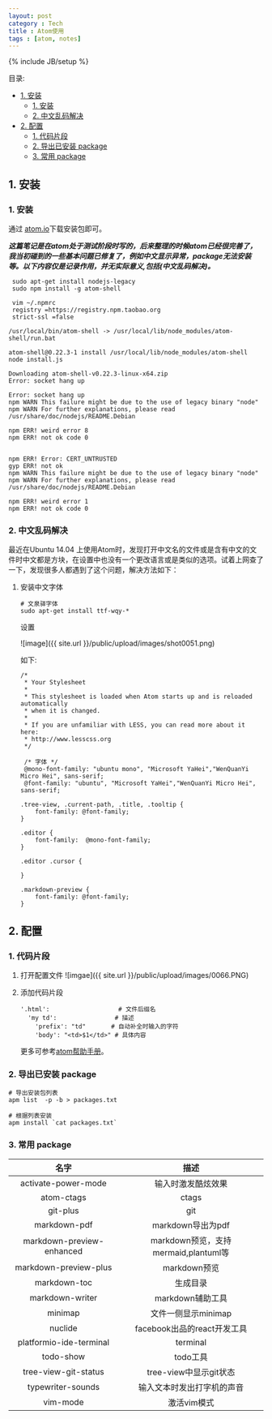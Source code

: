 ```yaml
---
layout: post
category : Tech
title : Atom使用
tags : [atom, notes]
---
```

{% include JB/setup %}

目录:

<!-- @import "[TOC]" {cmd="toc" depthFrom=2 depthTo=6 orderedList=false} -->
<!-- code_chunk_output -->

* [1. 安装](#1-安装)
	* [1. 安装](#1-安装-1)
	* [2. 中文乱码解决](#2-中文乱码解决)
* [2. 配置](#2-配置)
	* [1. 代码片段](#1-代码片段)
	* [2. 导出已安装 package](#2-导出已安装-package)
	* [3. 常用 package](#3-常用-package)

<!-- /code_chunk_output -->


## 1. 安装

### 1. 安装

通过 [atom.io](https://atom.io)下载安装包即可。

***这篇笔记是在atom处于测试阶段时写的，后来整理的时候atom已经很完善了，我当初碰到的一些基本问题已修复了，例如中文显示异常，package无法安装等。以下内容仅是记录作用，并无实际意义,包括(中文乱码解决)。***

```
 sudo apt-get install nodejs-legacy
 sudo npm install -g atom-shell

 vim ~/.npmrc
 registry =https://registry.npm.taobao.org
 strict-ssl =false

/usr/local/bin/atom-shell -> /usr/local/lib/node_modules/atom-shell/run.bat

atom-shell@0.22.3-1 install /usr/local/lib/node_modules/atom-shell
node install.js

Downloading atom-shell-v0.22.3-linux-x64.zip
Error: socket hang up

Error: socket hang up
npm WARN This failure might be due to the use of legacy binary "node"
npm WARN For further explanations, please read
/usr/share/doc/nodejs/README.Debian

npm ERR! weird error 8
npm ERR! not ok code 0


npm ERR! Error: CERT_UNTRUSTED
gyp ERR! not ok
npm WARN This failure might be due to the use of legacy binary "node"
npm WARN For further explanations, please read
/usr/share/doc/nodejs/README.Debian

npm ERR! weird error 1
npm ERR! not ok code 0
```

### 2. 中文乱码解决

最近在Ubuntu 14.04 上使用Atom时，发现打开中文名的文件或是含有中文的文件时中文都是方块，在设置中也没有一个更改语言或是类似的选项。试着上网查了一下，发现很多人都遇到了这个问题，解决方法如下：

1. 安装中文字体
   ```
   # 文泉驿字体
   sudo apt-get install ttf-wqy-*
   ```
   设置

   ![image]({{ site.url }}/public/upload/images/shot0051.png)

   如下:
   ```
   /*
    * Your Stylesheet
    *
    * This stylesheet is loaded when Atom starts up and is reloaded automatically
    * when it is changed.
    *
    * If you are unfamiliar with LESS, you can read more about it here:
    * http://www.lesscss.org
    */

    /* 字体 */
    @mono-font-family: "ubuntu mono", "Microsoft YaHei","WenQuanYi Micro Hei", sans-serif;
    @font-family: "ubuntu", "Microsoft YaHei","WenQuanYi Micro Hei", sans-serif;

   .tree-view, .current-path, .title, .tooltip {
       font-family: @font-family;
   }

   .editor {
       font-family:  @mono-font-family;
   }

   .editor .cursor {

   }

   .markdown-preview {
       font-family: @font-family;
   }
   ```

## 2. 配置

### 1. 代码片段

1. 打开配置文件
    ![imgae]({{ site.url }}/public/upload/images/0066.PNG)
2. 添加代码片段
    ```
    '.html':                   # 文件后缀名
      'my td':                # 描述
        'prefix': "td"       # 自动补全时输入的字符
        'body': "<td>$1</td>" # 具体内容
    ```

   更多可参考[atom帮助手册](https://atom.io/docs/latest/using-atom-basic-customization)。
   
### 2. 导出已安装 package

```
# 导出安装包列表
apm list  -p -b > packages.txt

# 根据列表安装
apm install `cat packages.txt`
```

### 3. 常用 package

|            名字             |               描述               |
| :-----------------------: | :----------------------------: |
|    activate-power-mode    |           输入时激发酷炫效果            |
|        atom-ctags         |             ctags              |
|         git-plus          |              git               |
|       markdown-pdf        |         markdown导出为pdf         |
| markdown-preview-enhanced | markdown预览，支持mermaid,plantuml等 |
|   markdown-preview-plus   |           markdown预览           |
|       markdown-toc        |              生成目录              |
|      markdown-writer      |          markdown辅助工具          |
|          minimap          |         文件一侧显示minimap          |
|          nuclide          |      facebook出品的react开发工具      |
|  platformio-ide-terminal  |            terminal            |
|         todo-show         |             todo工具             |
|   tree-view-git-status    |       tree-view中显示git状态        |
|     typewriter-sounds     |         输入文本时发出打字机的声音          |
|         vim-mode          |            激活vim模式             |
